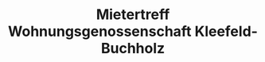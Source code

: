 ---
title: "Mietertreff Wohnungsgenossenschaft Kleefeld-Buchholz"
url: /hannover/mietertreff-wohnungsgenossenschaft-kleefeld-buchholz/
shop: Allgemein
---